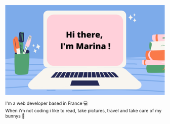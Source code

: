 ![Cover](https://github.com/MarinaGaribotti/MarinaGaribotti/blob/main/hello.png)

I'm a web developer based in France 💻  
When i'm not coding i like to read, take pictures, travel and take care of my bunnys 🐰

<!---
MarinaGaribotti/MarinaGaribotti is a ✨ special ✨ repository because its `README.md` (this file) appears on your GitHub profile.
You can click the Preview link to take a look at your changes.
--->
